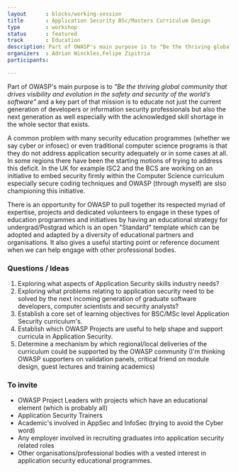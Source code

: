 ```yaml
---
layout      : blocks/working-session
title       : Application Security BSc/Masters Curriculum Design
type        : workshop
status      : featured
track       : Education
description: Part of OWASP's main purpose is to "Be the thriving global community that drives visibility and evolution in the safety and security of the world’s software" and a key part of that mission is to educate not just the current generation of developers or information security professionals but also the next generation as well especially with the acknowledged skill shortage in the whole sector that exists.
organizers  : Adrian Winckles,Felipe Zipitria
participants:

---
```


Part of OWASP's main purpose is to _"Be the thriving global community that drives visibility and evolution in the safety and security of the world’s software"_ and a key part of that mission is to educate not just the current generation of developers or information security professionals but also the next generation as well especially with the acknowledged skill shortage in the whole sector that exists.

A common problem with many security education programmes (whether we say cyber or infosec) or even traditional computer science programs is that they do not address application security adequately or in some cases at all.  In some regions there have been the starting motions of trying to address this deficit.  In the UK for example ISC2 and the BCS are working on an initiative to embed security firmly within the Computer Science curriculum especially secure coding techniques and OWASP (through myself) are slso championing this initiative.

There is an opportunity for OWASP to pull together its respected myriad of expertise, projects and dedicated volunteers to engage in these types of education programmes and initiatives by having an educational strategy for undergrad/Postgrad which is an open "Standard" template which can be adopted and adapted by a diversity of educational partners and organisations.  It also gives a useful starting point or reference document when we can help engage with other professional bodies.

### Questions / Ideas

1. Exploring what aspects of Application Security skills industry needs?
2. Exploring what problems relating to application security need to be solved by the next incoming generation of graduate software developers, computer scientists  and security analysts?
3. Establish a core set of learning objectives for BSC/MSc level Application Security curriculum's.
4. Establish which OWASP Projects are useful to help shape and support curricula in Application Security.
5. Determine a mechanism by which regional/local deliveries of the curriculum could be supported by the OWASP community (I'm thinking OWASP supporters on validation panels, critical friend on module design, guest lectures and training academics)

### To invite

- OWASP Project Leaders with projects which have an educational element (which is probably all)
- Application Security Trainers 
- Academic's involved in AppSec and InfoSec (trying to avoid the Cyber word)
- Any employer involved in recruiting graduates into application security related roles
- Other organisations/professional bodies with a vested interest in application security educational programmes.


